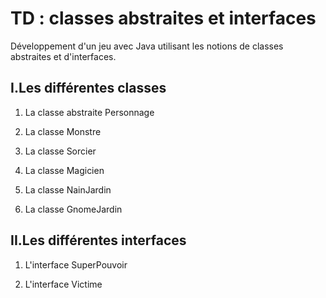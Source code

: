 TD : classes abstraites et interfaces
==

Développement d'un jeu avec Java utilisant les notions de classes abstraites et d'interfaces. 

I.Les différentes classes 
--

1. La classe abstraite Personnage

2. La classe Monstre

3. La classe Sorcier

4. La classe Magicien

5. La classe NainJardin

6. La classe GnomeJardin

II.Les différentes interfaces
--
1. L'interface SuperPouvoir

2. L'interface Victime

